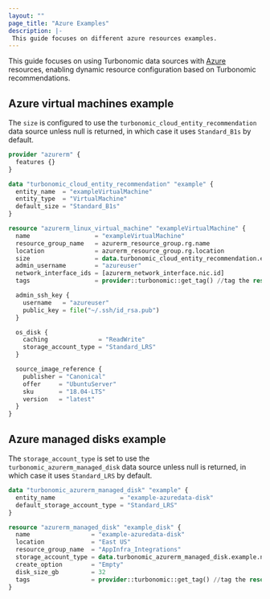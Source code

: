 ```yaml
---
layout: ""
page_title: "Azure Examples"
description: |-
 This guide focuses on different azure resources examples.
---
```


This guide focuses on using Turbonomic data sources with [Azure](https://registry.terraform.io/providers/hashicorp/azurerm/latest/docs) resources, enabling dynamic resource configuration based on Turbonomic recommendations.

## Azure virtual machines example

The `size` is configured to use the `turbonomic_cloud_entity_recommendation` data source unless null is
returned, in which case it uses `Standard_B1s` by default.

```terraform
provider "azurerm" {
  features {}
}

data "turbonomic_cloud_entity_recommendation" "example" {
  entity_name  = "exampleVirtualMachine"
  entity_type  = "VirtualMachine"
  default_size = "Standard_B1s"
}

resource "azurerm_linux_virtual_machine" "exampleVirtualMachine" {
  name                  = "exampleVirtualMachine"
  resource_group_name   = azurerm_resource_group.rg.name
  location              = azurerm_resource_group.rg.location
  size                  = data.turbonomic_cloud_entity_recommendation.example.new_instance_type
  admin_username        = "azureuser"
  network_interface_ids = [azurerm_network_interface.nic.id]
  tags                  = provider::turbonomic::get_tag() //tag the resource as optimized by Turbonomic provider

  admin_ssh_key {
    username   = "azureuser"
    public_key = file("~/.ssh/id_rsa.pub")
  }

  os_disk {
    caching              = "ReadWrite"
    storage_account_type = "Standard_LRS"
  }

  source_image_reference {
    publisher = "Canonical"
    offer     = "UbuntuServer"
    sku       = "18.04-LTS"
    version   = "latest"
  }
}
```

## Azure managed disks example

The `storage_account_type` is set to use the `turbonomic_azurerm_managed_disk` data source unless null is returned, in which case it uses `Standard_LRS` by default.
```terraform
data "turbonomic_azurerm_managed_disk" "example" {
  entity_name                  = "example-azuredata-disk"
  default_storage_account_type = "Standard_LRS"
}

resource "azurerm_managed_disk" "example_disk" {
  name                 = "example-azuredata-disk"
  location             = "East US"
  resource_group_name  = "AppInfra_Integrations"
  storage_account_type = data.turbonomic_azurerm_managed_disk.example.new_storage_account_type
  create_option        = "Empty"
  disk_size_gb         = 32
  tags                 = provider::turbonomic::get_tag() //tag the resource as optimized by Turbonomic provider
}
```
